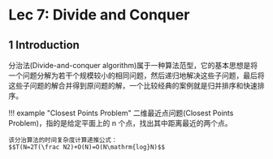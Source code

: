# Lec 7: Divide and Conquer

## 1 Introduction

分治法(Divide-and-conquer algorithm)属于一种算法范型，它的基本思想是将一个问题分解为若干个规模较小的相同问题，然后递归地解决这些子问题，最后将这些子问题的解合并得到原问题的解，一个比较经典的案例就是归并排序和快速排序。


!!! example "Closest Points Problem"
    二维最近点问题(Closest Points Problem)，指的是给定平面上的 n 个点，找出其中距离最近的两个点。

    该分治算法的时间复杂度计算递推公式：
    $$T(N=2T(\frac N2)+O(N)=O(N\mathrm{log}N)$$

